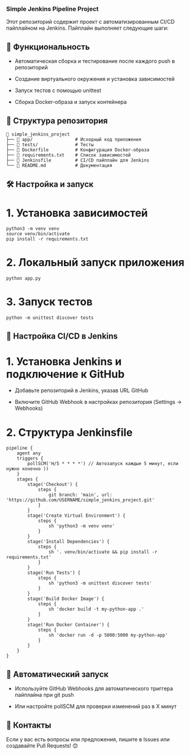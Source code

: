 ### Simple Jenkins Pipeline Project

Этот репозиторий содержит проект с автоматизированным CI/CD пайплайном на Jenkins. Пайплайн выполняет следующие шаги:

## 🚀 Функциональность

- Автоматическая сборка и тестирование после каждого push в репозиторий

- Создание виртуального окружения и установка зависимостей

- Запуск тестов с помощью unittest

- Сборка Docker-образа и запуск контейнера

## 📜 Структура репозитория
```
📂 simple_jenkins_project
├── 📂 app/                # Исходный код приложения
├── 📂 tests/              # Тесты
├── 📄 Dockerfile          # Конфигурация Docker-образа
├── 📄 requirements.txt    # Список зависимостей
├── 📄 Jenkinsfile         # CI/CD пайплайн для Jenkins
└── 📄 README.md           # Документация
```

## 🛠 Настройка и запуск

# 1. Установка зависимостей
```
python3 -m venv venv
source venv/bin/activate
pip install -r requirements.txt
```
# 2. Локальный запуск приложения
```
python app.py
```
# 3. Запуск тестов
```
python -m unittest discover tests
```
## 🔧 Настройка CI/CD в Jenkins

# 1. Установка Jenkins и подключение к GitHub

- Добавьте репозиторий в Jenkins, указав URL GitHub

- Включите GitHub Webhook в настройках репозитория (Settings → Webhooks)

# 2. Структура Jenkinsfile
```
pipeline {
    agent any
    triggers {
        pollSCM('H/5 * * * *') // Автозапуск каждые 5 минут, если нужно конечно ))
    }
    stages {
        stage('Checkout') {
            steps {
                git branch: 'main', url: 'https://github.com/USERNAME/simple_jenkins_project.git'
            }
        }
        stage('Create Virtual Environment') {
            steps {
                sh 'python3 -m venv venv'
            }
        }
        stage('Install Dependencies') {
            steps {
                sh '. venv/bin/activate && pip install -r requirements.txt'
            }
        }
        stage('Run Tests') {
            steps {
                sh 'python3 -m unittest discover tests'
            }
        }
        stage('Build Docker Image') {
            steps {
                sh 'docker build -t my-python-app .'
            }
        }
        stage('Run Docker Container') {
            steps {
                sh 'docker run -d -p 5000:5000 my-python-app'
            }
        }
    }
}
```
## 📌 Автоматический запуск

- Используйте GitHub Webhooks для автоматического триггера пайплайна при git push

- Или настройте pollSCM для проверки изменений раз в X минут

## 📢 Контакты

Если у вас есть вопросы или предложения, пишите в Issues или создавайте Pull Requests! 😊

